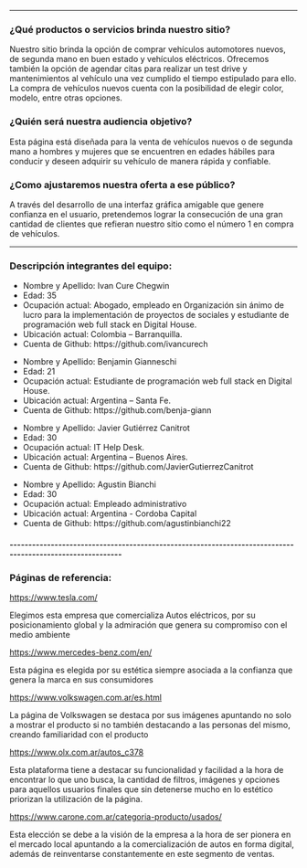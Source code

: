 ------------------------------------------------------------------------------------------------------------
<h3> ¿Qué productos o servicios brinda nuestro sitio? </h3>

<p> Nuestro sitio brinda la opción de comprar vehículos automotores nuevos, de segunda mano en buen estado y vehículos eléctricos. Ofrecemos también la opción de agendar citas para realizar un test drive y mantenimientos al vehículo una vez cumplido el tiempo estipulado para ello.  
La compra de vehículos nuevos cuenta con la posibilidad de elegir color, modelo, entre otras opciones. </p>

<h3> ¿Quién será nuestra audiencia objetivo? </h3>

<p>Esta página está diseñada para la venta de vehículos nuevos o de segunda mano a hombres y mujeres que se encuentren en edades hábiles para conducir y deseen adquirir su vehículo de manera rápida y confiable.</p>

<h3> ¿Como ajustaremos nuestra oferta a ese público? </h3>
<p>A través del desarrollo de una interfaz gráfica amigable que genere confianza en el usuario, pretendemos lograr la consecución de una gran cantidad de clientes que refieran nuestro sitio como el número 1 en compra de vehículos. </p>

------------------------------------------------------------------------------------------------------------
<h3> Descripción integrantes del equipo: </h3>
<ul>
<li>	Nombre y Apellido: Ivan Cure Chegwin </li>
<li>	Edad: 35 </li>
<li>	Ocupación actual: Abogado, empleado en Organización sin ánimo de lucro para la implementación de proyectos de sociales y estudiante de programación web full stack en Digital House. </li>
<li>	Ubicación actual: Colombia – Barranquilla. </li>
<li>	Cuenta de Github: https://github.com/ivancurech </li>
</ul>

<ul>
<li>Nombre y Apellido: Benjamin Gianneschi</li>
<li>Edad: 21</li>
<li>Ocupación actual:  Estudiante de programación web full stack en Digital House.</li>
<li>Ubicación actual: Argentina – Santa Fe.</li>
<li>Cuenta de Github: https://github.com/benja-giann</li>
</ul>

<ul>
<li>Nombre y Apellido: Javier Gutiérrez Canitrot</li>
<li>Edad: 30</li>
<li>Ocupación actual: IT Help Desk.</li>
<li>Ubicación actual: Argentina – Buenos Aires.</li>
<li>Cuenta de Github: https://github.com/JavierGutierrezCanitrot</li>
</ul>

<ul>
<li>Nombre y Apellido: Agustin Bianchi</li>
<li>Edad: 30 </li>
<li>Ocupación actual: Empleado administrativo</li>
<li>Ubicación actual: Argentina - 	Cordoba Capital</li>
<li>Cuenta de Github: https://github.com/agustinbianchi22</li>
</ul>

<h4>----------------------------------------------------------------------------------------------------------</h4>
<h3>	Páginas de referencia: </h3>

https://www.tesla.com/

Elegimos esta empresa que comercializa Autos eléctricos, por su posicionamiento global y la admiración que genera su compromiso con el medio ambiente

https://www.mercedes-benz.com/en/

Esta página es elegida por su estética siempre asociada a la confianza que genera la marca en sus consumidores

https://www.volkswagen.com.ar/es.html

La página de Volkswagen se destaca por sus imágenes apuntando no solo a mostrar el producto si no también destacando a las personas del mismo, creando familiaridad con el producto

https://www.olx.com.ar/autos_c378

Esta plataforma tiene a destacar su funcionalidad y facilidad a la hora de encontrar lo que uno busca, la cantidad de filtros, imágenes y opciones para aquellos usuarios finales que sin detenerse mucho en lo estético priorizan la utilización de la página.

https://www.carone.com.ar/categoria-producto/usados/

Esta elección se debe a la visión de la empresa a la hora de ser pionera en el mercado local apuntando a la comercialización de autos en forma digital, además de reinventarse constantemente en este segmento de ventas.



